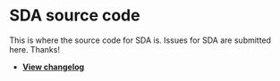 # SDA source code

This is where the source code for SDA is. Issues for SDA are submitted here. Thanks! <br>
<!-- - **https://github.com/SketchedDoughnut/SDA** -->
- **[View changelog](./changelog.md)**
